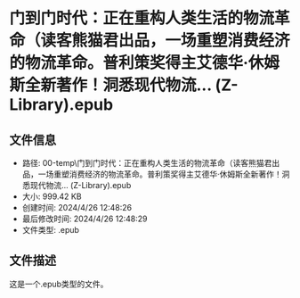 ﻿# 门到门时代：正在重构人类生活的物流革命（读客熊猫君出品，一场重塑消费经济的物流革命。普利策奖得主艾德华·休姆斯全新著作！洞悉现代物流... (Z-Library).epub

## 文件信息
- 路径: 00-temp\门到门时代：正在重构人类生活的物流革命（读客熊猫君出品，一场重塑消费经济的物流革命。普利策奖得主艾德华·休姆斯全新著作！洞悉现代物流... (Z-Library).epub
- 大小: 999.42 KB
- 创建时间: 2024/4/26 12:48:26
- 最后修改时间: 2024/4/26 12:48:29
- 文件类型: .epub

## 文件描述
这是一个.epub类型的文件。

